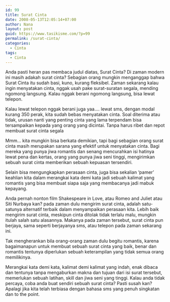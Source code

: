 ```yaml
---
id: 99
title: Surat Cinta
date: 2008-05-13T12:05:14+07:00
author: Nana
layout: post
guid: https://www.tasikisme.com/?p=99
permalink: /surat-cinta/
categories:
  - Cinta
tags:
  - Cinta
---
```

Anda pasti heran pas membaca judul diatas, Surat Cinta? Di zaman modern ini masih adakah surat cinta? Sebagian orang mungkin menganggap bahwa Surat Cinta itu sudah basi, kuno, kurang fleksibel. Zaman sekarang kalau ingin menyatakan cinta, nggak usah pake surat-suratan segala, mending ngomong langsung. Kalau nggak berani ngomong langsung, bisa lewat telepon.

Kalau lewat telepon nggak berani juga yaa…. lewat sms, dengan modal kurang 350 perak, kita sudah bebas menyatakan cinta. Soal diterima atau tidak, urusan nanti yang penting cinta yang lama terpendam bisa tersampaikan kepada yang orang yang dicintai. Tanpa harus ribet dan repot membuat surat cinta segala

Mmm… kita mungkin bisa berkata demikian, tapi bagi sebagian orang surat cinta masih merupakan sarana yang efektif untuk menyatakan cinta. Bagi mereka yang punya jiwa romantis dan senang mencurahkan isi hatinya lewat pena dan kertas, orang yang punya jiwa seni tinggi, mengirimkan sebuah surat cinta memberikan sebuah kepuasan tersendiri.

Selain bisa mengungkapkan perasaan cinta, juga bisa sekalian ‘pamer’ keahlian kita dalam merangkai kata demi kata jadi sebuah kalimat yang romantis yang bisa membuat siapa saja yang membacanya jadi mabuk kepayang.

Anda pernah nonton film Shakespeare in Love, atau Romeo and Juliet atau Siti Nurbaya kan? pada zaman dulu mengirim surat cinta, adalah satu-satunya alternatif terbaik dalam menyampaikan perasaan kita. Lebih baik mengirim surat cinta, meskipun cinta ditolak tidak terlalu malu, mungkin itulah salah satu alasannya. Makanya pada zaman tersebut, surat cinta pun berjaya, sama seperti berjayanya sms, atau telepon pada zaman sekarang ini.

Tak mengherankan bila orang-orang zaman dulu begitu romantis, karena bagaimanapun untuk membuat sebuah surat cinta yang baik, benar dan romantis tentunya diperlukan sebuah keterampilan yang tidak semua orang memilikinya.

Merangkai kata demi kata, kalimat demi kalimat yang indah, enak dibaca dan tentunya tanpa mengaburkan makna dan tujuan dari isi surat tersebut, memerlukan sebuah latihan, skill dan jiwa seni yang tinggi. Kalau anda tidak percaya, coba anda buat sendiri sebuah surat cinta? Pasti susah kan? Apalagi jika kita telah terbiasa dengan bahasa sms yang penuh singkatan dan to the point.